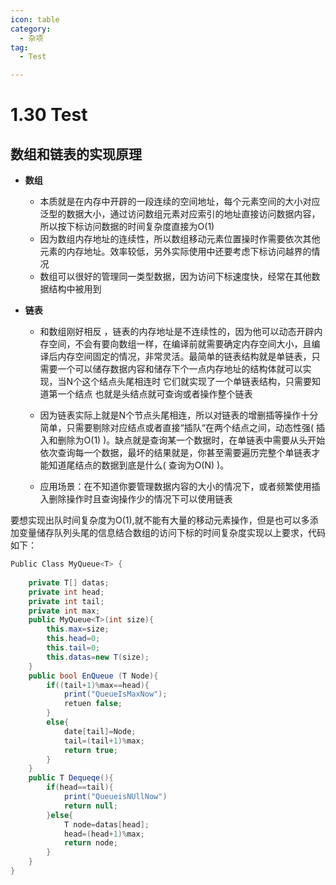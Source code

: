```yaml
---
icon: table
category:
  - 杂项
tag:
  - Test

---
```

# 1.30 Test

## 数组和链表的实现原理

- **数组**
  - 本质就是在内存中开辟的一段连续的空间地址，每个元素空间的大小对应泛型的数据大小，通过访问数组元素对应索引的地址直接访问数据内容，所以按下标访问数据的时间复杂度直接为O(1)
  - 因为数组内存地址的连续性，所以数组移动元素位置操时作需要依次其他元素的内存地址。效率较低，另外实际使用中还要考虑下标访问越界的情况
  - 数组可以很好的管理同一类型数据，因为访问下标速度快，经常在其他数据结构中被用到

- **链表**

  - 和数组刚好相反 ，链表的内存地址是不连续性的，因为他可以动态开辟内存空间，不会有要向数组一样，在编译前就需要确定内存空间大小，且编译后内存空间固定的情况，非常灵活。最简单的链表结构就是单链表，只需要一个可以储存数据内容和储存下个一点内存地址的结构体就可以实现，当N个这个结点头尾相连时 它们就实现了一个单链表结构，只需要知道第一个结点 也就是头结点就可查询或者操作整个链表

  - 因为链表实际上就是N个节点头尾相连，所以对链表的增删插等操作十分简单，只需要剔除对应结点或者直接“插队“在两个结点之间，动态性强( 插入和删除为O(1) )。缺点就是查询某一个数据时，在单链表中需要从头开始依次查询每一个数据，最坏的结果就是，你甚至需要遍历完整个单链表才能知道尾结点的数据到底是什么( 查询为O(N) )。

  - 应用场景：在不知道你要管理数据内容的大小的情况下，或者频繁使用插入删除操作时且查询操作少的情况下可以使用链表

要想实现出队时间复杂度为O(1),就不能有大量的移动元素操作，但是也可以多添加变量储存队列头尾的信息结合数组的访问下标的时间复杂度实现以上要求，代码如下：

```c#
Public Class MyQueue<T> {
    
    private T[] datas;
    private int head;
    private int tail;
    private int max;
    public MyQueue<T>(int size){ 
        this.max=size;
        this.head=0;
        this.tail=0;
        this.datas=new T(size);
    }
    public bool EnQueue (T Node){
        if((tail+1)%max==head){
            print("QueueIsMaxNow");
            retuen false;
        }
        else{
            date[tail]=Node;
            tail=(tail+1)%max;
            return true;
        }
    }
    public T Dequeqe(){ 
        if(head==tail){
            print("QueueisNUllNow")
            return null;
        }else{
            T node=datas[head];
            head=(head+1)%max;
            return node;
        }        
    }
}
```
